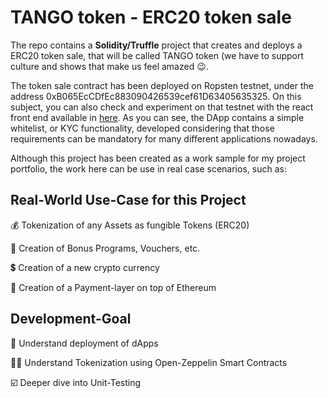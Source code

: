 # TANGO token - ERC20 token sale 

The repo contains a **Solidity/Truffle** project that creates and deploys a ERC20 token sale, that will be called TANGO token (we have to support culture and shows that make us feel amazed 😉. 

The token sale contract has been deployed on Ropsten testnet, under the address 0xB065EcCDfEc883090426539cef61D63405635325. On this subject, you can also check and experiment on that testnet with the react front end available in [here](https://andresnaza.github.io/ERC20_token_sale/). As you can see, the DApp contains a simple whitelist, or KYC functionality, developed considering that those requirements can be mandatory for many different applications nowadays.

Although this project has been created as a work sample for my project portfolio, the work here can be use in real case scenarios, such as:
 
## Real-World Use-Case for this Project

💰 Tokenization of any Assets as fungible Tokens (ERC20)

🏦 Creation of Bonus Programs, Vouchers, etc.

💲 Creation of a new crypto currency

🧾 Creation of a Payment-layer on top of Ethereum

## Development-Goal

🤖 Understand deployment of dApps

🦸‍♂️ Understand Tokenization using Open-Zeppelin Smart Contracts

☑️ Deeper dive into Unit-Testing